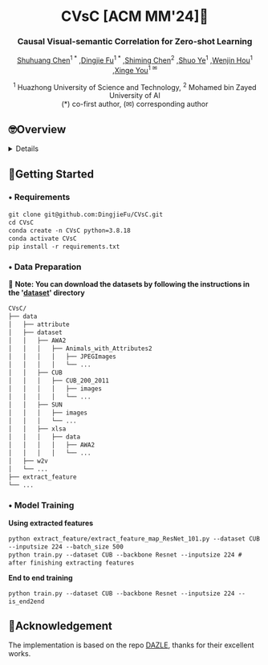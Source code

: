 <div align="center">
<h1> CVsC [ACM MM'24]🎉 </h1>
<h3> Causal Visual-semantic Correlation for Zero-shot Learning </h3>

[Shuhuang Chen]()<sup>1 *︎</sup> ,[Dingjie Fu](https://github.com/DingjieFu)<sup>1 *︎</sup> ,[Shiming Chen](https://shiming-chen.github.io/)<sup>2</sup> ,[Shuo Ye](https://github.com/SYe-hub)<sup>1</sup> ,[Wenjin Hou](https://github.com/Houwenjin)<sup>1</sup> ,[Xinge You](https://bmal.hust.edu.cn/EN.htm)<sup>1 ✉</sup>

<sup>1</sup> Huazhong University of Science and Technology, <sup>2</sup> Mohamed bin Zayed University of AI 
<br>
(*︎) co-first author,  (✉) corresponding author
<br>
</div>


## 🤓Overview
<details>
  
### • Abstract

<div align="center"> <img src="assets/motivation.png"/> </div>

### • Pipeline
<div align="center"> <img src="assets/framework.png"/></div>

### • Main Results
| Dataset | Acc(CZSL) | U(GZSL) | S(GZSL) | H(GZSL) |
| :-----: | :-----: | :-----: | :-----: | :-----: |
| CUB | 79.1 | 72.4 | 78.4 | 75.3 |
| SUN | 71.5 | 61.9 | 47.6 | 53.8 |
| AWA2 | 73.1 | 68.0 | 87.0 | 76.4 |

</details>


## 💪Getting Started
<h3> • Requirements </h3>

```
git clone git@github.com:DingjieFu/CVsC.git
cd CVsC
conda create -n CVsC python=3.8.18
conda activate CVsC
pip install -r requirements.txt
```
<h3> • Data Preparation </h3>

🌟 **Note: You can download the datasets by following the instructions in the '[dataset](https://github.com/DingjieFu/CVsC/tree/main/data/dataset)' directory**
```
CVsC/
├── data
│   ├── attribute
│   ├── dataset
│   │   ├── AWA2
│   │   │   ├── Animals_with_Attributes2
│   │   │   │   ├── JPEGImages
│   │   │   │   └── ...
│   │   ├── CUB
│   │   │   ├── CUB_200_2011
│   │   │   │   ├── images
│   │   │   │   └── ...
│   │   ├── SUN
│   │   │   ├── images
│   │   │   └── ...
│   │   ├── xlsa
│   │   │   ├── data
│   │   │   │   ├── AWA2
│   │   │   │   └── ...
│   ├── w2v
│   └── ...
├── extract_feature
└── ...
```
<h3> • Model Training </h3>

**Using extracted features**
```
python extract_feature/extract_feature_map_ResNet_101.py --dataset CUB --inputsize 224 --batch_size 500
python train.py --dataset CUB --backbone Resnet --inputsize 224 # after finishing extracting features
```

**End to end training**
```
python train.py --dataset CUB --backbone Resnet --inputsize 224 --is_end2end
```
## 📑Acknowledgement
The implementation is based on the repo [DAZLE](https://github.com/hbdat/cvpr20_DAZLE), thanks for their excellent works.
